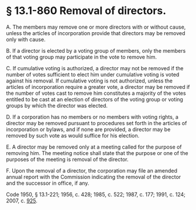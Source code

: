 # § 13.1-860 Removal of directors.

<p>A. The members may remove one or more directors with or without cause, unless the articles of incorporation provide that directors may be removed only with cause.</p><p>B. If a director is elected by a voting group of members, only the members of that voting group may participate in the vote to remove him.</p><p>C. If cumulative voting is authorized, a director may not be removed if the number of votes sufficient to elect him under cumulative voting is voted against his removal. If cumulative voting is not authorized, unless the articles of incorporation require a greater vote, a director may be removed if the number of votes cast to remove him constitutes a majority of the votes entitled to be cast at an election of directors of the voting group or voting groups by which the director was elected.</p><p>D. If a corporation has no members or no members with voting rights, a director may be removed pursuant to procedures set forth in the articles of incorporation or bylaws, and if none are provided, a director may be removed by such vote as would suffice for his election.</p><p>E. A director may be removed only at a meeting called for the purpose of removing him. The meeting notice shall state that the purpose or one of the purposes of the meeting is removal of the director.</p><p>F. Upon the removal of a director, the corporation may file an amended annual report with the Commission indicating the removal of the director and the successor in office, if any.</p><p>Code 1950, § 13.1-221; 1956, c. 428; 1985, c. 522; 1987, c. 177; 1991, c. 124; 2007, c. <a href='http://lis.virginia.gov/cgi-bin/legp604.exe?071+ful+CHAP0925'>925</a>.</p>